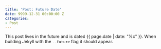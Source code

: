 ```yaml
---
title: 'Post: Future Date'
date: 9999-12-31 00:00:00 Z
categories:
- Post
---
```


This post lives in the future and is dated {{ page.date | date: "%c" }}. When building Jekyll with the `--future` flag it should appear.